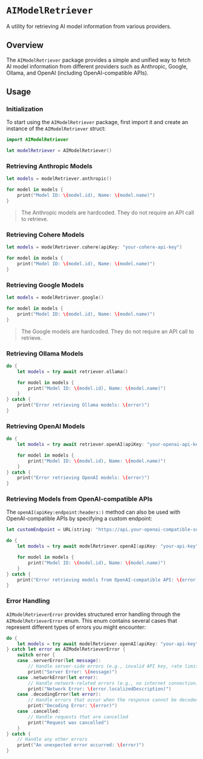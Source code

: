 # ``AIModelRetriever``

A utility for retrieving AI model information from various providers.

## Overview

The ``AIModelRetriever`` package provides a simple and unified way to fetch AI model information from different providers such as Anthropic, Google, Ollama, and OpenAI (including OpenAI-compatible APIs).

## Usage

### Initialization

To start using the ``AIModelRetriever`` package, first import it and create an instance of the ``AIModelRetriever`` struct:

```swift
import AIModelRetriever

let modelRetriever = AIModelRetriever()
```

### Retrieving Anthropic Models

```swift
let models = modelRetriever.anthropic()

for model in models {
    print("Model ID: \(model.id), Name: \(model.name)")
}
```

> The Anthropic models are hardcoded. They do not require an API call to retrieve.

### Retrieving Cohere Models

```swift
let models = modelRetriever.cohere(apiKey: "your-cohere-api-key")

for model in models {
    print("Model ID: \(model.id), Name: \(model.name)")
}
```

### Retrieving Google Models

```swift
let models = modelRetriever.google()

for model in models {
    print("Model ID: \(model.id), Name: \(model.name)")
}
```

> The Google models are hardcoded. They do not require an API call to retrieve.

### Retrieving Ollama Models

```swift
do {
    let models = try await retriever.ollama()

    for model in models {
        print("Model ID: \(model.id), Name: \(model.name)")
    }
} catch {
    print("Error retrieving Ollama models: \(error)")
}
```

### Retrieving OpenAI Models

```swift
do {
    let models = try await retriever.openAI(apiKey: "your-openai-api-key")

    for model in models {
        print("Model ID: \(model.id), Name: \(model.name)")
    }
} catch {
    print("Error retrieving OpenAI models: \(error)")
}
```

### Retrieving Models from OpenAI-compatible APIs

The `openAI(apiKey:endpoint:headers:)` method can also be used with OpenAI-compatible APIs by specifying a custom endpoint:

```swift
let customEndpoint = URL(string: "https://api.your-openai-compatible-service.com/v1/models")!

do {
    let models = try await modelRetriever.openAI(apiKey: "your-api-key", endpoint: customEndpoint)

    for model in models {
        print("Model ID: \(model.id), Name: \(model.name)")
    }
} catch {
    print("Error retrieving models from OpenAI-compatible API: \(error)")
}
```

### Error Handling

``AIModelRetrieverError`` provides structured error handling through the ``AIModelRetrieverError`` enum. This enum contains several cases that represent different types of errors you might encounter:

```swift
do {
    let models = try await modelRetriever.openAI(apiKey: "your-api-key")
} catch let error as AIModelRetrieverError {
    switch error {
    case .serverError(let message):
        // Handle server-side errors (e.g., invalid API key, rate limits)
        print("Server Error: \(message)")
    case .networkError(let error):
        // Handle network-related errors (e.g., no internet connection)
        print("Network Error: \(error.localizedDescription)")
    case .decodingError(let error):
        // Handle errors that occur when the response cannot be decoded
        print("Decoding Error: \(error)")
    case .cancelled:
        // Handle requests that are cancelled
        print("Request was cancelled")
    }
} catch {
    // Handle any other errors
    print("An unexpected error occurred: \(error)")
}
```
